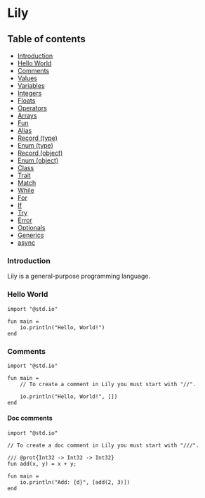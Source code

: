 # Lily

## Table of contents

- <a href="#introduction">Introduction</a>
- <a href="#hello-world">Hello World</a>
- <a href="#comments">Comments</a>
- <a href="#values">Values</a>
- <a href="#variables">Variables</a>
- <a href="#integers">Integers</a>
- <a href="#floats">Floats</a>
- <a href="#operators">Operators</a>
- <a href="#arrays">Arrays</a>
- <a href="#fun">Fun</a>
- <a href="#alias">Alias</a>
- <a href="#record-type">Record (type)</a>
- <a href="#enum-type">Enum (type)</a>
- <a href="#record-object">Record (object)</a>
- <a href="#enum-object">Enum (object)</a>
- <a href="#class">Class</a>
- <a href="#trait">Trait</a>
- <a href="#match">Match</a>
- <a href="#while">While</a>
- <a href="#for">For</a>
- <a href="#if">If</a>
- <a href="#try">Try</a>
- <a href="#error">Error</a>
- <a href="#optionals">Optionals</a>
- <a href="#generics">Generics</a>
- <a href="#async">async</a>

<section id="introduction">

### Introduction

Lily is a general-purpose programming language.

</section>

<section id="hello-world">

### Hello World

```lily
import "@std.io"

fun main =
	io.println("Hello, World!")
end
```

</section>

<section id="comments">

### Comments

```lily
import "@std.io"

fun main =
	// To create a comment in Lily you must start with "//".

	io.println("Hello, World!", [])
end
```

#### Doc comments

```lily
import "@std.io"

// To create a doc comment in Lily you must start with "///".

/// @prot{Int32 -> Int32 -> Int32}
fun add(x, y) = x + y;

fun main =
	io.println("Add: {d}", [add(2, 3)])
end
```

</section>
